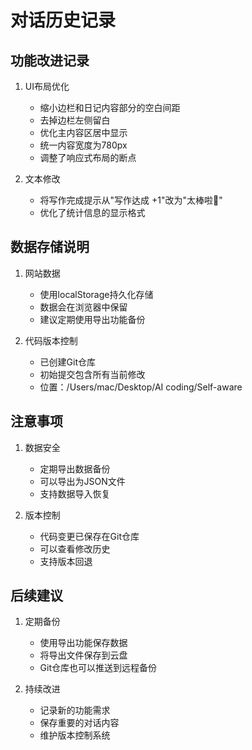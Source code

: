 # 对话历史记录

## 功能改进记录

1. UI布局优化
   - 缩小边栏和日记内容部分的空白间距
   - 去掉边栏左侧留白
   - 优化主内容区居中显示
   - 统一内容宽度为780px
   - 调整了响应式布局的断点

2. 文本修改
   - 将写作完成提示从"写作达成 +1"改为"太棒啦🥳"
   - 优化了统计信息的显示格式

## 数据存储说明

1. 网站数据
   - 使用localStorage持久化存储
   - 数据会在浏览器中保留
   - 建议定期使用导出功能备份

2. 代码版本控制
   - 已创建Git仓库
   - 初始提交包含所有当前修改
   - 位置：/Users/mac/Desktop/AI coding/Self-aware

## 注意事项

1. 数据安全
   - 定期导出数据备份
   - 可以导出为JSON文件
   - 支持数据导入恢复

2. 版本控制
   - 代码变更已保存在Git仓库
   - 可以查看修改历史
   - 支持版本回退

## 后续建议

1. 定期备份
   - 使用导出功能保存数据
   - 将导出文件保存到云盘
   - Git仓库也可以推送到远程备份

2. 持续改进
   - 记录新的功能需求
   - 保存重要的对话内容
   - 维护版本控制系统 